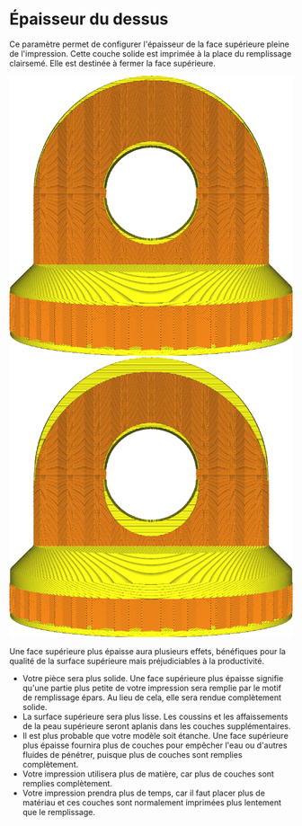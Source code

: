 Épaisseur du dessus
===

Ce paramètre permet de configurer l'épaisseur de la face supérieure pleine de l'impression. Cette couche solide est imprimée à la place du remplissage clairsemé. Elle est destinée à fermer la face supérieure.

![Épaisseur supérieure ordinaire](../../../articles/images/top_bottom_thickness_0.8.png)
![Épaisseur fortement augmentée](../../../articles/images/top_thickness.png)

Une face supérieure plus épaisse aura plusieurs effets, bénéfiques pour la qualité de la surface supérieure mais préjudiciables à la productivité.
* Votre pièce sera plus solide. Une face supérieure plus épaisse signifie qu'une partie plus petite de votre impression sera remplie par le motif de remplissage épars. Au lieu de cela, elle sera rendue complètement solide.
* La surface supérieure sera plus lisse. Les coussins et les affaissements de la peau supérieure seront aplanis dans les couches supplémentaires.
* Il est plus probable que votre modèle soit étanche. Une face supérieure plus épaisse fournira plus de couches pour empêcher l'eau ou d'autres fluides de pénétrer, puisque plus de couches sont remplies complètement.
* Votre impression utilisera plus de matière, car plus de couches sont remplies complètement.
* Votre impression prendra plus de temps, car il faut placer plus de matériau et ces couches sont normalement imprimées plus lentement que le remplissage.
